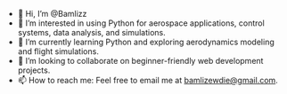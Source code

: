 - 👋 Hi, I’m @Bamlizz
- 👀 I’m interested in using Python for aerospace applications, control systems, data analysis, and simulations.
- 🌱 I’m currently learning Python and exploring aerodynamics modeling and flight simulations.
- 💞️ I’m looking to collaborate on beginner-friendly web development projects.
- 📫 How to reach me: Feel free to email me at bamlizewdie@gmail.com.
<!---
Bamlizz/Bamlizz is a ✨ special ✨ repository because its `README.md` (this file) appears on your GitHub profile.
You can click the Preview link to take a look at your changes.
--->
